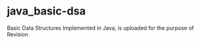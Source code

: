 # java_basic-dsa
Basic Data Structures Implemented in Java, is uploaded for the purpose of Revision
